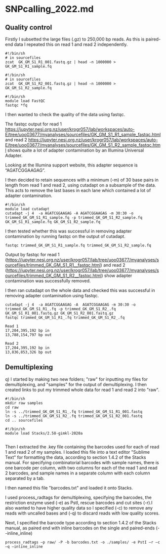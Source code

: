 # SNPcalling_2022.md
## Quality control

Firstly I subsetted the large files (.gz) to 250,000 bp reads. As this is paired-end data I repeated this on read 1 and read 2 independently.

```
#!/bin/sh 
# in sourcefiles 
zcat  GK_GM_S1_R1_001.fastq.gz | head -n 1000000 > GK_GM_S1_R1_sample.fq 

#!/bin/sh 
# in sourcefiles 
zcat  GK_GM_S1_R2_001.fastq.gz | head -n 1000000 > GK_GM_S1_R2_sample.fq 
```

```
#!/bin/sh 
module load FastQC 
fastqc *fq 
```
I then wanted to check the quality of the data using fastqc. 

The fastqc output for read 1 https://jupyter.nesi.org.nz/user/krogr057/lab/workspaces/auto-E/tree/uoo03677/myanalyses/sourcefiles/GK_GM_S1_R1_sample_fastqc.html and read 2 https://jupyter.nesi.org.nz/user/krogr057/lab/workspaces/auto-E/tree/uoo03677/myanalyses/sourcefiles/GK_GM_S1_R2_sample_fastqc.html shows quite a lot of adapter contamination by an Illumina Universal Adapter. 

Looking at the Illumina support website, this adapter sequence is “AGATCGGAAGAG”. 

I then decided to retain sequences with a minimum (-m) of 30 base pairs in length from read 1 and read 2, using cutadapt on a subsample of the data. This acts to remove the last bases in each lane which contained a lot of adapter contamination. 

```
#!/bin/sh 
module load cutadapt 
cutadapt -j 4  -a AGATCGGAAGAG -A AGATCGGAAGAG -m 30:30 -o trimmed_GK_GM_S1_R1_sample.fq -p trimmed_GK_GM_S1_R2_sample.fq GK_GM_S1_R1_sample.fq GK_GM_S1_R2_sample.fq 
```

I then tested whether this was successful in removing adapter contamination by running fastqc on the output of cutadapt.

```
fastqc trimmed_GK_GM_S1_R1_sample.fq trimmed_GK_GM_S1_R2_sample.fq 
```

Output by fastqc for read 1 (https://jupyter.nesi.org.nz/user/krogr057/lab/tree/uoo03677/myanalyses/sourcefiles/trimmed_GK_GM_S1_R1__fastqc.html) and read 2 (https://jupyter.nesi.org.nz/user/krogr057/lab/tree/uoo03677/myanalyses/sourcefiles/trimmed_GK_GM_S1_R2__fastqc.html) show adapter contamination was successfully removed.

I then ran cutadapt on the whole data and checked this was successful in removing adapter contamination using fastqc.

```
cutadapt -j 4  -a AGATCGGAAGAG -A  AGATCGGAAGAG -m 30:30 -o trimmed_GK_GM_S1_R1_.fq -p trimmed_GK_GM_S1_R2_.fq GK_GM_S1_R1_001.fastq.gz GK_GM_S1_R2_001.fastq.gz
fastqc trimmed_GK_GM_S1_R1_.fq trimmed_GK_GM_S1_R2_.fq 
```

```
Read 1 
17,204,395,192 bp in 
13,788,154,797 bp out  
 
Read 2  
17,204,395,192 bp in 
13,836,853,326 bp out  
```

## Demultiplexing
q) 
I started by making two new folders; "raw" for inputting my files for demultiplexing, and "samples" for the output of demultiplexing. I then created links to put my trimmed whole data for read 1 and read 2 into "raw".

```
#!/bin/sh 
mkdir raw samples 
cd raw 
ln -s ../trimmed_GK_GM_S1_R1_.fq trimmed_GK_GM_S1_R1_001.fastq 
ln -s ../trimmed_GK_GM_S1_R2_.fq trimmed_GK_GM_S1_R2_001.fastq 
cd .. sourcefiles 
```

```
#!/bin/sh 
module load Stacks/2.58-gimkl-2020a 
 
```

Then I extracted the .key file containing the barcodes used for each of read 1 and read 2 of my samples. I loaded this file into a text editor "Sublime Text" for formatting the data, according to section 1.4.2 of the Stacks manual. For specifying combinatorial barcodes with sample names, there is one barcode per column, with two columns for each of the read 1 and read 2 barcodes, and sample names in a separate column with each column separated by a tab.

I then named this file "barcodes.txt" and loaded it onto Stacks.

I used process_radtags for demultiplexing, specifying the barcodes, the restriction enzyme used (-e) as PstI, rescue barcodes and cut sites (-r).I also wanted to have higher quality data so I specified (-c) to remove any reads with uncalled bases and (-q) to discard reads with low quality scores.

Next, I specified the barcode type according to section 1.4.2 of the Stacks manual, as paired end with inline barcodes on the single and paired-ends (--inline_inline)

```
process_radtags –p raw/ -P -b barcodes.txt -o ./samples/ -e PstI –r –c –q –inline_inline 
```





